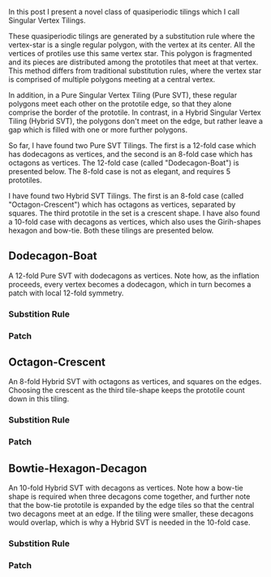 In this post I present a novel class of quasiperiodic tilings which I call Singular Vertex Tilings.

These quasiperiodic tilings are generated by a substitution rule where the vertex-star is a single regular polygon, with the vertex at its center. All the vertices of protiles use this same vertex star. This polygon is fragmented and its pieces are distributed among the prototiles that meet at that vertex. This method differs from traditional substitution rules, where the vertex star is comprised of multiple polygons meeting at a central vertex. 

In addition, in a Pure Singular Vertex Tiling (Pure SVT), these regular polygons meet each other on the prototile edge, so that they alone comprise the border of the prototile. In contrast, in a Hybrid Singular Vertex Tiling (Hybrid SVT), the polygons don't meet on the edge, but rather leave a gap which is filled with one or more further polygons.

So far, I have found two Pure SVT Tilings. The first is a 12-fold case which has dodecagons as vertices, and the second is an 8-fold case which has octagons as vertices. The 12-fold case (called "Dodecagon-Boat") is presented below. The 8-fold case is not as elegant, and requires 5 prototiles. 

I have found two Hybrid SVT Tilings. The first is an 8-fold case (called "Octagon-Crescent") which has octagons as vertices, separated by squares. The third prototile in the set is a crescent shape. I have also found a 10-fold case with decagons as vertices, which also uses the Girih-shapes hexagon and bow-tie. Both these tilings are presented below.

## Dodecagon-Boat

A 12-fold Pure SVT with dodecagons as vertices. Note how, as the inflation proceeds, every vertex becomes a dodecagon, which in turn becomes a patch with local 12-fold symmetry.

### Substition Rule

### Patch

## Octagon-Crescent

An 8-fold Hybrid SVT with octagons as vertices, and squares on the edges. Choosing the crescent as the third tile-shape keeps the prototile count down in this tiling. 

### Substition Rule

### Patch

## Bowtie-Hexagon-Decagon

An 10-fold Hybrid SVT with decagons as vertices. Note how a bow-tie shape is required when three decagons come together, and further note that the bow-tie prototile is expanded by the edge tiles so that the central two decagons meet at an edge. If the tiling were smaller, these decagons would overlap, which is why a Hybrid SVT is needed in the 10-fold case.

### Substition Rule

### Patch

  


  
